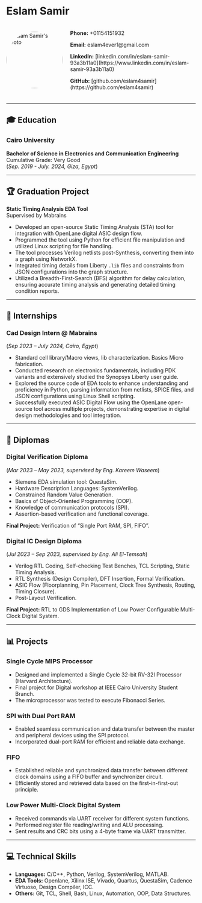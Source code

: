 # Eslam Samir

<div style="display: flex; align-items: center; margin-bottom: 20px;">
  <img src="{{ site.photo }}" alt="Eslam Samir's Photo" width="150" style="border-radius: 50%; margin-right: 20px;"/>
  <div>
    <p><strong>Phone:</strong> +01154151932</p>
    <p><strong>Email:</strong> eslam4ever1@gmail.com</p>
    <p><strong>LinkedIn:</strong> [linkedin.com/in/eslam-samir-93a3b11a0](https://www.linkedin.com/in/eslam-samir-93a3b11a0)</p>
    <p><strong>GitHub:</strong> [github.com/eslam4samir](https://github.com/eslam4samir)</p>
  </div>
</div>

---

## 🎓 Education

### Cairo University  
**Bachelor of Science in Electronics and Communication Engineering**  
Cumulative Grade: Very Good   
(_Sep. 2019 - July. 2024, Giza, Egypt_)


---

## 🏆 Graduation Project
**Static Timing Analysis EDA Tool**  
Supervised by Mabrains

- Developed an open-source Static Timing Analysis (STA) tool for integration with OpenLane digital ASIC design flow.
- Programmed the tool using Python for efficient file manipulation and utilized Linux scripting for file handling.
- The tool processes Verilog netlists post-Synthesis, converting them into a graph using NetworkX.
- Integrated timing details from Liberty `.lib` files and constraints from JSON configurations into the graph structure.
- Utilized a Breadth-First-Search (BFS) algorithm for delay calculation, ensuring accurate timing analysis and generating detailed timing condition reports.

---

## 💼 Internships

### Cad Design Intern @ Mabrains  
(_Sep 2023 – July 2024, Cairo, Egypt_)

- Standard cell library/Macro views, lib characterization. Basics Micro fabrication.
- Conducted research on electronics fundamentals, including PDK variants and extensively studied the Synopsys Liberty user guide.
- Explored the source code of EDA tools to enhance understanding and proficiency in Python, parsing information from netlists, SPICE files, and JSON configurations using Linux Shell scripting.
- Successfully executed ASIC Digital Flow using the OpenLane open-source tool across multiple projects, demonstrating expertise in digital design methodologies and tool integration.


---

## 📜 Diplomas

### **Digital Verification Diploma**  
(_Mar 2023 – May 2023, supervised by Eng. Kareem Waseem_)

- Siemens EDA simulation tool: QuestaSim.
- Hardware Description Languages: SystemVerilog.
- Constrained Random Value Generation.
- Basics of Object-Oriented Programming (OOP).
- Knowledge of communication protocols (SPI).
- Assertion-based verification and functional coverage.

**Final Project:** Verification of “Single Port RAM, SPI, FIFO”.

### **Digital IC Design Diploma**  
(_Jul 2023 – Sep 2023, supervised by Eng. Ali El-Temsah_)

- Verilog RTL Coding, Self-checking Test Benches, TCL Scripting, Static Timing Analysis.
- RTL Synthesis (Design Compiler), DFT Insertion, Formal Verification.
- ASIC Flow (Floorplanning, Pin Placement, Clock Tree Synthesis, Routing, Timing Closure).
- Post-Layout Verification.

**Final Project:** RTL to GDS Implementation of Low Power Configurable Multi-Clock Digital System.


---

## 📊 Projects

### Single Cycle MIPS Processor
- Designed and implemented a Single Cycle 32-bit RV-32I Processor (Harvard Architecture).
- Final project for Digital workshop at IEEE Cairo University Student Branch.
- The microprocessor was tested to execute Fibonacci Series.

### SPI with Dual Port RAM
- Enabled seamless communication and data transfer between the master and peripheral devices using the SPI protocol.
- Incorporated dual-port RAM for efficient and reliable data exchange.

### FIFO
- Established reliable and synchronized data transfer between different clock domains using a FIFO buffer and synchronizer circuit.
- Efficiently stored and retrieved data based on the first-in-first-out principle.

### Low Power Multi-Clock Digital System
- Received commands via UART receiver for different system functions.
- Performed register file reading/writing and ALU processing.
- Sent results and CRC bits using a 4-byte frame via UART transmitter.

---

## 💻 Technical Skills
- **Languages:** C/C++, Python, Verilog, SystemVerilog, MATLAB.
- **EDA Tools:** Openlane, Xilinx ISE, Vivado, Quartus, QuestaSim, Cadence Virtuoso, Design Compiler, ICC.
- **Others:** Git, TCL, Shell, Bash, Linux, Automation, OOP, Data Structures.

